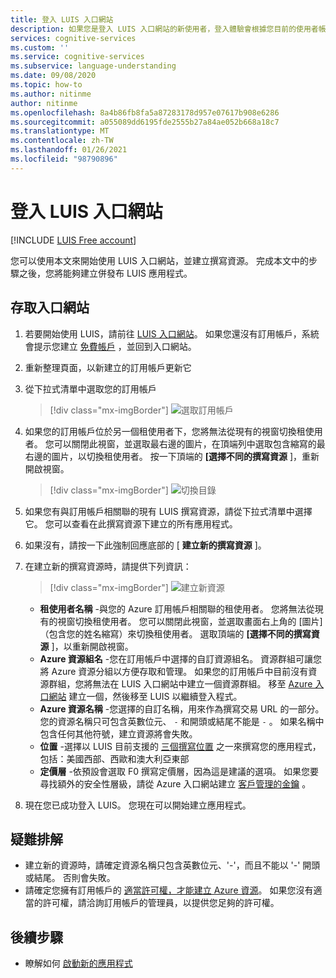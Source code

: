 ```yaml
---
title: 登入 LUIS 入口網站
description: 如果您是登入 LUIS 入口網站的新使用者，登入體驗會根據您目前的使用者帳戶而稍有不同。
services: cognitive-services
ms.custom: ''
ms.service: cognitive-services
ms.subservice: language-understanding
ms.date: 09/08/2020
ms.topic: how-to
ms.author: nitinme
author: nitinme
ms.openlocfilehash: 8a4b86fb8fa5a87283178d957e07617b908e6286
ms.sourcegitcommit: a055089dd6195fde2555b27a84ae052b668a18c7
ms.translationtype: MT
ms.contentlocale: zh-TW
ms.lasthandoff: 01/26/2021
ms.locfileid: "98790896"
---
```

# <a name="sign-in-to-luis-portal"></a>登入 LUIS 入口網站

[!INCLUDE [LUIS Free account](includes/luis-portal-note.md)]

您可以使用本文來開始使用 LUIS 入口網站，並建立撰寫資源。 完成本文中的步驟之後，您將能夠建立併發布 LUIS 應用程式。

## <a name="access-the-portal"></a>存取入口網站


1. 若要開始使用 LUIS，請前往 [LUIS 入口網站](https://www.luis.ai)。 如果您還沒有訂用帳戶，系統會提示您建立 [免費帳戶](https://azure.microsoft.com//free/cognitive-services/) ，並回到入口網站。
2. 重新整理頁面，以新建立的訂用帳戶更新它
3. 從下拉式清單中選取您的訂用帳戶

    > [!div class="mx-imgBorder"]
    > ![選取訂用帳戶](./media/migrate-authoring-key/select-subscription-sign-in-2.png)

4. 如果您的訂用帳戶位於另一個租使用者下，您將無法從現有的視窗切換租使用者。 您可以關閉此視窗，並選取最右邊的圖片，在頂端列中選取包含縮寫的最右邊的圖片，以切換租使用者。 按一下頂端的 **[選擇不同的撰寫資源** ]，重新開啟視窗。

    > [!div class="mx-imgBorder"]
    > ![切換目錄](./media/migrate-authoring-key/switch-directories.png)

5. 如果您有與訂用帳戶相關聯的現有 LUIS 撰寫資源，請從下拉式清單中選擇它。 您可以查看在此撰寫資源下建立的所有應用程式。
6. 如果沒有，請按一下此強制回應底部的 [ **建立新的撰寫資源** ]。
7.  在建立新的撰寫資源時，請提供下列資訊：

    > [!div class="mx-imgBorder"]
    > ![建立新資源](./media/migrate-authoring-key/create-new-authoring-resource-2.png)

    * **租使用者名稱** -與您的 Azure 訂用帳戶相關聯的租使用者。 您將無法從現有的視窗切換租使用者。 您可以關閉此視窗，並選取畫面右上角的 [圖片] （包含您的姓名縮寫）來切換租使用者。 選取頂端的 **[選擇不同的撰寫資源** ]，以重新開啟視窗。
    * **Azure 資源組名** -您在訂用帳戶中選擇的自訂資源組名。 資源群組可讓您將 Azure 資源分組以方便存取和管理。 如果您的訂用帳戶中目前沒有資源群組，您將無法在 LUIS 入口網站中建立一個資源群組。 移至 [Azure 入口網站](https://ms.portal.azure.com/#create/Microsoft.ResourceGroup) 建立一個，然後移至 LUIS 以繼續登入程式。
    * **Azure 資源名稱** -您選擇的自訂名稱，用來作為撰寫交易 URL 的一部分。 您的資源名稱只可包含英數位元、 `-` 和開頭或結尾不能是 `-` 。 如果名稱中包含任何其他符號，建立資源將會失敗。
    * **位置** -選擇以 LUIS 目前支援的 [三個撰寫位置](./luis-reference-regions.md) 之一來撰寫您的應用程式，包括：美國西部、西歐和澳大利亞東部
    * **定價層** -依預設會選取 F0 撰寫定價層，因為這是建議的選項。 如果您要尋找額外的安全性層級，請從 Azure 入口網站建立 [客戶管理的金鑰](./luis-encryption-of-data-at-rest.md#customer-managed-keys-for-language-understanding) 。
8. 現在您已成功登入 LUIS。 您現在可以開始建立應用程式。

## <a name="troubleshooting"></a>疑難排解

* 建立新的資源時，請確定資源名稱只包含英數位元、'-'，而且不能以 '-' 開頭或結尾。 否則會失敗。
* 請確定您擁有訂用帳戶的 [適當許可權，才能建立 Azure 資源](../../role-based-access-control/rbac-and-directory-admin-roles.md#azure-roles)。 如果您沒有適當的許可權，請洽詢訂用帳戶的管理員，以提供您足夠的許可權。

## <a name="next-steps"></a>後續步驟

* 瞭解如何 [啟動新的應用程式](luis-how-to-start-new-app.md)
